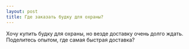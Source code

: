 ```yaml
---
layout: post 
title: Где заказать будку для охраны? 
--- 
```

Хочу купить будку для охраны, но везде доставку очень долго ждать. Поделитесь опытом, где самая быстрая доставка?